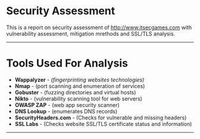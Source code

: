 # Security Assessment
This is a report on security assessment of http://www.itsecgames.com with vulnerability assessment, mitigation mrethods and SSL/TLS analysis.

---

# Tools Used For Analysis
 * **Wappalyzer** - _(fingerprinting websites technologies)_
 * **Nmap**  - (port scanning and enumeration of services)
 * **Gobuster**  - (fuzzing directories and virtual hosts)
 * **Nikto**  - (vulnerability scanning tool for web servers)
 * **OWASP ZAP**  - (web app security scanner)
 * **DNS Lookup**  - (enumerates DNS records)
 * **SecurityHeaders.com** - (Checks for vulnerable and missing headers)
 * **SSL Labs** - (Checks website SSL/TLS certificate status and information)

---
